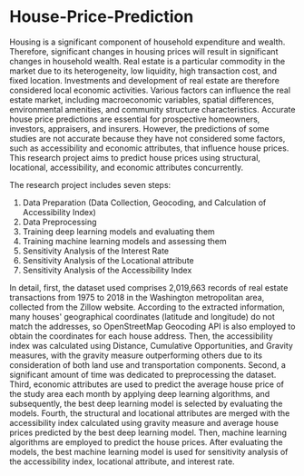 # House-Price-Prediction
Housing is a significant component of household expenditure and wealth. Therefore, significant changes in housing prices will result in significant changes in household wealth. Real estate is a particular commodity in the market due to its heterogeneity, low liquidity, high transaction cost, and fixed location. Investments and development of real estate are therefore considered local economic activities. Various factors can influence the real estate market, including macroeconomic variables, spatial differences, environmental amenities, and community structure characteristics.
Accurate house price predictions are essential for prospective homeowners, investors, appraisers, and insurers. However, the predictions of some studies are not accurate because they have not considered some factors, such as accessibility and economic attributes, that influence house prices. This research project aims to predict house prices using structural, locational, accessibility, and economic attributes concurrently.

The research project includes seven steps: 
1.	Data Preparation (Data Collection, Geocoding, and Calculation of Accessibility Index)
2.	Data Preprocessing
3.	Training deep learning models and evaluating them
4.	Training machine learning models and assessing them
5.	Sensitivity Analysis of the Interest Rate
6.	Sensitivity Analysis of the Locational attribute
7.	Sensitivity Analysis of the Accessibility Index

In detail, first, the dataset used comprises 2,019,663 records of real estate transactions from 1975 to 2018 in the Washington metropolitan area, collected from the Zillow website. According to the extracted information, many houses' geographical coordinates (latitude and longitude) do not match the addresses, so OpenStreetMap Geocoding API is also employed to obtain the coordinates for each house address. Then, the accessibility index was calculated using Distance, Cumulative Opportunities, and Gravity measures, with the gravity measure outperforming others due to its consideration of both land use and transportation components. Second, a significant amount of time was dedicated to preprocessing the dataset. Third, economic attributes are used to predict the average house price of the study area each month by applying deep learning algorithms, and subsequently, the best deep learning model is selected by evaluating the models. Fourth, the structural and locational attributes are merged with the accessibility index calculated using gravity measure and average house prices predicted by the best deep learning model. Then, machine learning algorithms are employed to predict the house prices. After evaluating the models, the best machine learning model is used for sensitivity analysis of the accessibility index, locational attribute, and interest rate.

